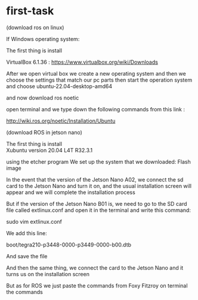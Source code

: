 # first-task

(download ros on linux)

If Windows operating system:

 The first thing is install 
  
VirtualBox 6.1.36 :
 https://www.virtualbox.org/wiki/Downloads 


After we open virtual box we create  a new operating system and then we choose the settings that match our pc parts then start the operation
system and choose ubuntu-22.04-desktop-amd64

and now download ros noetic 


 open terminal and we type down the following commands from this link :

http://wiki.ros.org/noetic/Installation/Ubuntu






(download ROS in jetson nano)

The first thing is install  
  Xubuntu version 20.04 L4T R32.3.1  


using the etcher program 
  We set up the system that we downloaded:
Flash image


In the event that the version of the Jetson Nano A02, we connect the sd card to the Jetson Nano and turn it on, and the usual installation screen will appear and we will complete the installation process

But if the version of the Jetson Nano B01 is, we need to go to the SD card file called extlinux.conf and open it in the terminal and write this command:

sudo vim extlinux.conf

  We add this line:

boot/tegra210-p3448-0000-p3449-0000-b00.dtb

And save the file

And then the same thing, we connect the card to the Jetson Nano and it turns us on the installation screen

But as for ROS we just paste the commands from Foxy Fitzroy on terminal the commands
